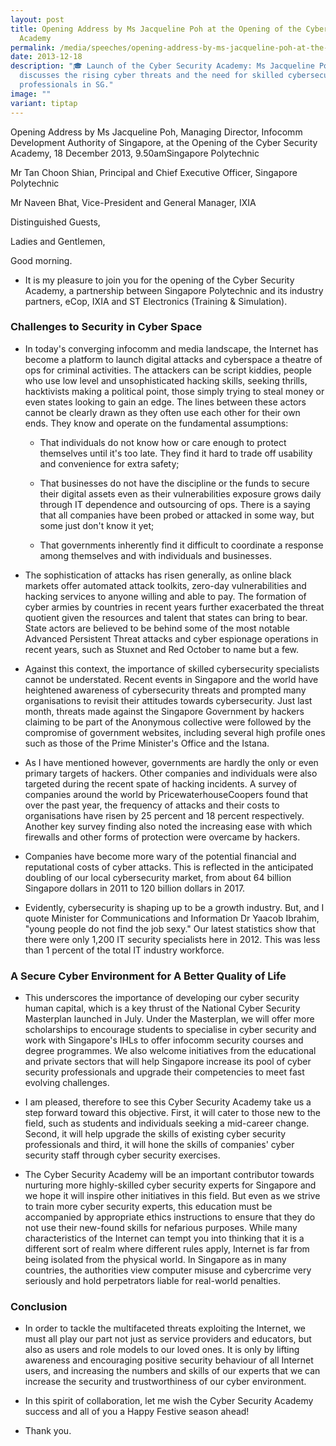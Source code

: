 ```yaml
---
layout: post
title: Opening Address by Ms Jacqueline Poh at the Opening of the Cyber Security
  Academy
permalink: /media/speeches/opening-address-by-ms-jacqueline-poh-at-the-opening-of-the-cyber-security-academy/
date: 2013-12-18
description: "🎓 Launch of the Cyber Security Academy: Ms Jacqueline Poh
  discusses the rising cyber threats and the need for skilled cybersecurity
  professionals in SG."
image: ""
variant: tiptap
---
```

<p>Opening Address by Ms Jacqueline Poh, Managing Director, Infocomm Development
Authority of Singapore, at the Opening of the Cyber Security Academy, 18
December 2013, 9.50amSingapore Polytechnic</p>
<p>Mr Tan Choon Shian, Principal and Chief Executive Officer, Singapore Polytechnic</p>
<p>Mr Naveen Bhat, Vice-President and General Manager, IXIA</p>
<p>Distinguished Guests,</p>
<p>Ladies and Gentlemen,</p>
<p>Good morning.</p>
<ul data-tight="true" class="tight">
<li>
<p>It is my pleasure to join you for the opening of the Cyber Security Academy,
a partnership between Singapore Polytechnic and its industry partners,
eCop, IXIA and ST Electronics (Training &amp; Simulation).</p>
</li>
</ul>
<h3>Challenges to Security in Cyber Space</h3>
<ul>
<li>
<p>In today's converging infocomm and media landscape, the Internet has become
a platform to launch digital attacks and cyberspace a theatre of ops for
criminal activities. The attackers can be script kiddies, people who use
low level and unsophisticated hacking skills, seeking thrills, hacktivists
making a political point, those simply trying to steal money or even states
looking to gain an edge. The lines between these actors cannot be clearly
drawn as they often use each other for their own ends. They know and operate
on the fundamental assumptions:</p>
<ul data-tight="true" class="tight">
<li>
<p>That individuals do not know how or care enough to protect themselves
until it's too late. They find it hard to trade off usability and convenience
for extra safety;</p>
</li>
<li>
<p>That businesses do not have the discipline or the funds to secure their
digital assets even as their vulnerabilities exposure grows daily through
IT dependence and outsourcing of ops. There is a saying that all companies
have been probed or attacked in some way, but some just don't know it yet;</p>
</li>
<li>
<p>That governments inherently find it difficult to coordinate a response
among themselves and with individuals and businesses.</p>
</li>
</ul>
</li>
<li>
<p>The sophistication of attacks has risen generally, as online black markets
offer automated attack toolkits, zero-day vulnerabilities and hacking services
to anyone willing and able to pay. The formation of cyber armies by countries
in recent years further exacerbated the threat quotient given the resources
and talent that states can bring to bear. State actors are believed to
be behind some of the most notable Advanced Persistent Threat attacks and
cyber espionage operations in recent years, such as Stuxnet and Red October
to name but a few.</p>
</li>
<li>
<p>Against this context, the importance of skilled cybersecurity specialists
cannot be understated. Recent events in Singapore and the world have heightened
awareness of cybersecurity threats and prompted many organisations to revisit
their attitudes towards cybersecurity. Just last month, threats made against
the Singapore Government by hackers claiming to be part of the Anonymous
collective were followed by the compromise of government websites, including
several high profile ones such as those of the Prime Minister's Office
and the Istana.</p>
</li>
<li>
<p>As I have mentioned however, governments are hardly the only or even primary
targets of hackers. Other companies and individuals were also targeted
during the recent spate of hacking incidents. A survey of companies around
the world by PricewaterhouseCoopers found that over the past year, the
frequency of attacks and their costs to organisations have risen by 25
percent and 18 percent respectively. Another key survey finding also noted
the increasing ease with which firewalls and other forms of protection
were overcame by hackers.</p>
</li>
<li>
<p>Companies have become more wary of the potential financial and reputational
costs of cyber attacks. This is reflected in the anticipated doubling of
our local cybersecurity market, from about 64 billion Singapore dollars
in 2011 to 120 billion dollars in 2017.</p>
</li>
<li>
<p>Evidently, cybersecurity is shaping up to be a growth industry. But, and
I quote Minister for Communications and Information Dr Yaacob Ibrahim,
"young people do not find the job sexy." Our latest statistics show that
there were only 1,200 IT security specialists here in 2012. This was less
than 1 percent of the total IT industry workforce.</p>
</li>
</ul>
<h3>A Secure Cyber Environment for A Better Quality of Life</h3>
<ul>
<li>
<p>This underscores the importance of developing our cyber security human
capital, which is a key thrust of the National Cyber Security Masterplan
launched in July. Under the Masterplan, we will offer more scholarships
to encourage students to specialise in cyber security and work with Singapore's
IHLs to offer infocomm security courses and degree programmes. We also
welcome initiatives from the educational and private sectors that will
help Singapore increase its pool of cyber security professionals and upgrade
their competencies to meet fast evolving challenges.</p>
</li>
<li>
<p>I am pleased, therefore to see this Cyber Security Academy take us a step
forward toward this objective. First, it will cater to those new to the
field, such as students and individuals seeking a mid-career change. Second,
it will help upgrade the skills of existing cyber security professionals
and third, it will hone the skills of companies' cyber security staff through
cyber security exercises.</p>
</li>
<li>
<p>The Cyber Security Academy will be an important contributor towards nurturing
more highly-skilled cyber security experts for Singapore and we hope it
will inspire other initiatives in this field. But even as we strive to
train more cyber security experts, this education must be accompanied by
appropriate ethics instructions to ensure that they do not use their new-found
skills for nefarious purposes. While many characteristics of the Internet
can tempt you into thinking that it is a different sort of realm where
different rules apply, Internet is far from being isolated from the physical
world. In Singapore as in many countries, the authorities view computer
misuse and cybercrime very seriously and hold perpetrators liable for real-world
penalties.</p>
</li>
</ul>
<h3>Conclusion</h3>
<ul>
<li>
<p>In order to tackle the multifaceted threats exploiting the Internet, we
must all play our part not just as service providers and educators, but
also as users and role models to our loved ones. It is only by lifting
awareness and encouraging positive security behaviour of all Internet users,
and increasing the numbers and skills of our experts that we can increase
the security and trustworthiness of our cyber environment.</p>
</li>
<li>
<p>In this spirit of collaboration, let me wish the Cyber Security Academy
success and all of you a Happy Festive season ahead!</p>
</li>
<li>
<p>Thank you.</p>
</li>
</ul>
<p></p>